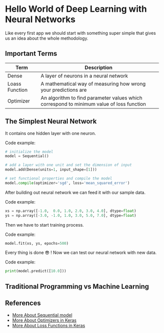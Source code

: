 # Hello World of Deep Learning with Neural Networks
Like every first app we should start with something super simple that gives us an idea about the whole methodology. 

## Important Terms
| Term            | Description   |
| --------------- |---------------|
| Dense           | A layer of neurons in a neural network      |
| Loass Function  | A mathematical way of measuring how wrong your predictions are |
| Optimizer       | An algorithm to find parameter values which correspond to minimum value of loss function |

## The Simplest Neural Network
It contains one hidden layer with one neuron.

Code example:
```python
# initialize the model
model = Sequential()

# add a layer with one unit and set the dimension of input 
model.add(Dense(units=1, input_shape=[1]))

# set functional properties and compile the model
model.compile(optimizer='sgd', loss='mean_squared_error')
```

After building out neural network we can feed it with our sample data.

Code example:

```python
xs = np.array([-1.0,  0.0, 1.0, 2.0, 3.0, 4.0], dtype=float)
ys = np.array([-3.0, -1.0, 1.0, 3.0, 5.0, 7.0], dtype=float)
```
Then we have to start training process.

Code example:
```python
model.fit(xs, ys, epochs=500)
```
Every thing is done :sunglasses: ! Now we can test our neural network with new data.

Code example:
```python
print(model.predict([10.0]))
```

## Traditional Programming vs Machine Learning


## References
* [More About Sequential model](https://keras.io/getting-started/sequential-model-guide/)
* [More About Optimizers in Keras](https://keras.io/optimizers/)
* [More About Loss Functions in Keras](https://keras.io/losses/)
